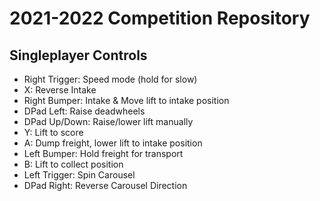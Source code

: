 # 2021-2022 Competition Repository
## Singleplayer Controls
- Right Trigger: Speed mode (hold for slow)
- X: Reverse Intake
- Right Bumper: Intake & Move lift to intake position
- DPad Left: Raise deadwheels
- DPad Up/Down: Raise/lower lift manually
- Y: Lift to score
- A: Dump freight, lower lift to intake position
- Left Bumper: Hold freight for transport
- B: Lift to collect position
- Left Trigger: Spin Carousel
- DPad Right: Reverse Carousel Direction 
